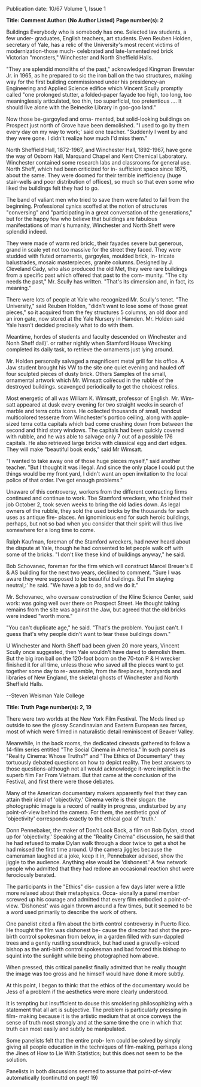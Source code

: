 Publication date: 10/67
Volume 1, Issue 1

**Title: Comment**
**Author:  (No Author Listed)**
**Page number(s): 2**

Buildings
Everybody who is somebody has one.
Selected law students, a few under-
graduates, English teachers, art students.
Even Reuben Holden, secretary of Yale,
has a relic of the University's most recent
victims of modernization-those much-
celebrated and late-lamented red brick
Victorian "monsters," Winchester and
North Sheffield Halls.

"They are splendid monoliths of the
past," acknowledged Kingman Brewster
Jr. in 1965, as he prepared to sic the iron
ball on the two structures, making way for
the first building commissioned under
his presidency-an Engineering and
Applied Science edifice which Vincent
Scully promptly called "one prolonged
stutter, a folded-paper fayade too high, too
long, too meaninglessly articulated, too
thin, too superficial, too pretentious ....
It should live alone with the Beinecke
Library in goo-goo land."

Now those be-gargoyled and orna-
mented, but solid-looking buildings on
Prospect just north of Grove have been
demolished. "I used to go by them every
day on my way to work;' said one teacher.
"Suddenly I went by and they were gone.
I didn't realize how much I'd miss them."

North Sheffield Hall, 1872-1967, and
Winchester Hall, 1892-1967, have gone
the way of Osborn Hall, Marquand
Chapel and Kent Chemical Laboratory.
Winchester contained some research labs
and classrooms for general use. North
Sheff, which had been criticized for in-
sufficient space since 1875, about the same.
They were doomed for their terrible
inefficiency (huge stair-wells and poor
distribution of offices), so much so that
even some who liked the buildings felt
they had to go.

The band of valiant men who tried to
save them were fated to fail from the
beginning. Professional cynics scoffed at
the notion of structures "conversing" and
"participating in a great conversation of
the generations," but for the happy few
who believe that buildings are fabulous
manifestations of man's humanity,
Winchester and North Sheff were
splendid indeed.

They were made of warm red brick:,
their fayades severe but generous, grand
in scale yet not too massive for the street
they faced. They were studded with fluted
ornaments, gargoyles, moulded brick, in-
tricate balustrades, mosaic masterpieces,
granite columns. Designed by J. Cleveland
Cady, who also produced the old Met,
they were rare buildings from a specific
past which offered that past to the com-
munity. "The city needs the past," Mr.
Scully has written. "That's its dimension
and, in fact, its meaning."

There were lots of people at Yale who
recognized Mr. Scully's tenet. "The
University," said Reuben Holden, "didn't
want to lose some of those great pieces,"
so it acquired from the fey structures
5 columns, an old door and an iron gate,
now stored at the Yale Nursery in
Hamden. Mr. Holden said Yale hasn't
decided precisely what to do with them.

Meantime, hordes of students and
faculty descended on Winchester and
Nonh Sheff dail)'. or rather nightly when
Stamford House Wrecking completed its
daily task, to retrieve the ornaments just
lying around.

Mr. Holden personally salvaged a
magnificent metal grill for his office. A
Jaw student brought his VW to the site
one quiet evening and hauled off four
sculpted pieces of dusty brick. Others
Samples of the small, ornamental artwork
which Mr. Wimsatt col/ecud in the rubble of
the destroyed buildings.
scavenged periodically to get the choicest
relics.

Most energetic of all was William K.
Wimsatt, professor of English. Mr. Wim-
satt appeared at dusk every evening for
two straight weeks in search of marble and
terra cotta icons. He collected thousands
of small, handcut multicolored tesserae
from Winchester's portico ceiling, along
with apple-sized terra cotta capitals which
bad come crashing down from between
the second and third story windows. The
capitals had been quickly covered with
rubble, and he was able to salvage only 7
out of a possible 176 capitals. He also
retrieved large bricks with classical egg
and dart edges. They will make "beautiful
book ends," said Mr Wimsatt.

"I wanted to take away one of those
huge pieces myself," said another teacher.
"But I thought it was illegal. And since
the only place I could put the things
would be my front yard, I didn't want an
open invitation to the local police of that
order. I've got enough problems."

Unaware of this controversy, workers
from the different contracting firms
continued and continue to work. Tbe
Stamford wreckers, who finished their job
October 2, took seven weeks to bring the
old ladies down. As legal owners of the
rubble, they sold the used bricks by the
thousands for such uses as antique fire-
places. An ignominious end for such
heroic buildings, perhaps, but not so bad
when you consider that their spirit will
thus live somewhere for a long time to
come.

Ralph Kaufman, foreman of the
Stamford wreckers, had never heard
about the dispute at Yale, though he had
consented to let people walk off with
some of the bricks. "I don't like these
kind of buildings anyway," he said.

Bob Schovanec, foreman for the firm
which will construct Marcel Breuer's
E & AS building for the next two years,
declined to comment. "Sure I was aware
they were supposed to be beautiful
buildings. But I'm staying neutral,:' he
said. "We have a job to do, and we do it."

Mr. Schovanec, who oversaw construction
of the Kline Science Center, said work:
was going well over there on Prospect
Street. He thought taking remains from
the site was against the Jaw, but agreed
that the old bricks were indeed "worth
more."

"You can't duplicate age," he said.
"That's the problem. You just can't. I
guess that's why people didn't want to
tear these buildings down."

U Winchester and North Sheff bad been
given 20 more years, Vincent Scully once
suggested, then Yale wouldn't have
dared to demolish them. But the big iron
ball on the 120-foot boom on the 70-ton
P & H wrecker finished it for all time,
unless those who saved all the pieces
want to get together some day to re-
assemble, from the fireplaces, hontyards
and libraries of New England, the skeletal
ghosts of Winchester and North Sheffield
Halls.


--Steven Weisman
Yale College



**Title: Truth**
**Page number(s): 2, 19**

There were two worlds at the New York
Film Festival. The Mods lined up outside
to see the glossy Scandinavian and Eastern
European sex farces, most of which were
filmed in naturalistic detail reminiscent of
Beaver Valley.

Meanwhile, in the back rooms, the
dedicated cineasts gathered to follow
a 14-film series entitled "The Social
Cinema in America." In such panels
as "Reality Cinema: Whose Truths?" and
"The Ethics of Documentary" they
tortuously debated questions on how to
depict reality. The best answers to those
questions-although not all would
acknowledge it-were implicit in the
superb film Far From Vietnam. But that
came at the conclusion of the Festival,
and first there were those debates.

Many of the American documentary
makers apparently feel that they can
attain their ideal of 'objectivity.' Cinema
verite is their slogan: the photographic
image is a record of reality in progress,
undisturbed by any point-of-view behind
the camera. For them, the aesthetic goal of
'objectivity' corresponds exactly to the
ethical goal of 'truth.'

Donn Pennebaker, the maker of Don't
Look Back, a film on Bob Dylan, stood up
for 'objectivity.' Speaking at the "Reality
Cinema" discussion, he said that he had
refused to make Dylan walk through a
door twice to get a shot he had missed the
first time around. U the camera jiggles
because the cameraman laughed at a
joke, keep it in, Pennebaker advised, show
the jiggle to the audience. Anything else
would be 'dishonest.' A few network
people who admitted that they had redone
an occasional reaction shot were
ferociously berated.

The participants in the "Ethics" dis-
cussion a few days later were a little more
relaxed about their metaphysics. Occa-
sionally a panel member screwed up his
courage and admitted that every film
embodied a point-of-view. 'Dishonest' was
again thrown around a few times, but it
seemed to be a word used primarily to
describe the work of others.

One panelist cited a film about the
birth control controversy in Puerto Rico.
He thought the film was dishonest be-
cause the director had shot the pro-birth
control spokesman from below, in a
garden filled with sun-dappled trees and a
gently rustling soundtrack, but had used a
gravelly-voiced bishop as the anti-birth
control spokesman and bad forced this
bishop to squint into the sunlight while
being photographed hom above.

When pressed, this critical panelist
finally admitted that he really thought the
image was too gross and he himself would
have done it more subtly.

At this point, I began to think: that
the ethics of the documentary would be
Jess of a problem if the aesthetics were
more clearly understood.

It is tempting but insufficient to douse
this smoldering philosophizing with a
statement that all art is subjective. The
problem is particularly pressing in film-
making because it is the artistic medium
that at once conveys the sense of truth
most strongly and at the same time the one
in which that truth can most easily and
subtly be manipulated.

Some panelists felt that the entire prob-
lem could be solved by simply giving all
people education in the techniques of
film-making, perhaps along the Jines of
How to Lie With Statistics; but this does
not seem to be the solution.

Panelists in both discussions seemed
to assume that point-of-view automatically
(continuttd on pagt! 19)